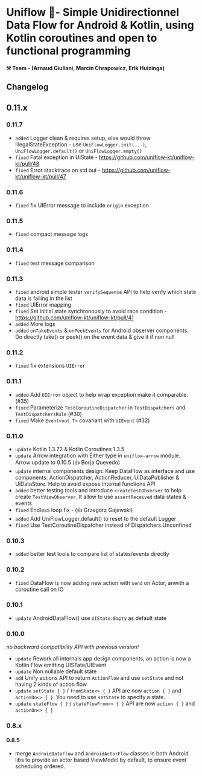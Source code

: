 
# Uniflow 🦄- Simple Unidirectionnel Data Flow for Android & Kotlin, using Kotlin coroutines and open to functional programming

#### ⚒ Team - (Arnaud Giuliani, Marcin Chrapowicz, Erik Huizinga)

## Changelog

## 0.11.x

### 0.11.7

- `added` Logger clean & requires setup, else would throw IllegalStateException - use `UniFlowLogger.init(...)`,  `UniFlowLogger.default()` or `UniFlowLogger.empty()`
- `fixed` Fatal exception in UIState - https://github.com/uniflow-kt/uniflow-kt/pull/48
- `fixed` Error stacktrace on std out - https://github.com/uniflow-kt/uniflow-kt/pull/47

### 0.11.6

- `fixed` fix UIError message to include `origin` exception

### 0.11.5

- `fixed` compact message logs

### 0.11.4

- `fixed` test message comparison

### 0.11.3

- `fixed` android simple tester `verifySequence` API to help verify which state data is failing in the list
- `fixed` UIError mapping
- `fixed` Set initial state synchronously to avoid race condition - https://github.com/uniflow-kt/uniflow-kt/pull/41
- `added` More logs
- `added` `onTakeEvents` & `onPeekEvents` for Android observer components. Do directly take() or peek() on the event data & give it if non null

### 0.11.2

- `fixed` fix extensions `UIError` 

### 0.11.1

- `added` Add `UIError` object to help wrap exception make it comparable. (#35)
- `fixed` Parameterize `TestCoroutineDispatcher` in `TestDispatchers` and `TestDispatchersRule` (#30)
- `fixed` Make `Event<out T>` covariant with `UIEvent` (#32)

### 0.11.0

- `update` Kotlin 1.3.72 & Kotlin Coroutines 1.3.5
- `update` Arrow integration with Either type in `uniflow-arrow` module. Arrow update to 0.10.5 (👍 Borja Quevedo)
- `update` internal components design: Keep DataFlow as interface and use components: ActionDispatcher, ActionReducer, UiDataPublisher & UiDataStore. Help to avoid expose internal functions API
- `added` better testing tools and introduce `createTestObserver` to help create `TestViewObserver`. It allow to use `assertReceived` data states & events
- `fixed` Endless loop fix - (👍 Grzegorz Gajewski)
- `added`  Add UniFlowLogger.default() to reset to the default Logger 
- `fixed`  Use TestCoroutineDispatcher instead of Dispatchers.Unconfined

### 0.10.3

- `added` better test tools to compare list of states/events directly

### 0.10.2

- `fixed` DataFlow is now adding new action with `send` on Actor, anwith a coroutine call on IO

### 0.10.1

- `update` AndroidDataFlow() use `UIState.Empty` as default state 

### 0.10.0

_no backward compatibility API with previous version!_

- `update` Rework all internals app design components, an action is now a Kotlin Flow emitting UISTate/UIEvent
- `update` Non nullable default state
- `add` Unify actions API to return `ActionFlow` and use `setState` and not having 2 kinds of action flow
- `update` `setState { }` / `fromState<> { }` API are now `action { }` and `actionOn<> { }`. You need to use `setState` to specify a state.
- `update` `stateFlow { }` / `stateFlowFrom<> { }` API are now `action { }` and `actionOn<> { }`

### 0.8.x

#### 0.8.5

- merge `AndroidDataFlow` and `AndroidActorFlow` classes in both Android libs to provide an actor based ViewModel by default, to ensure event scheduling ordered.


